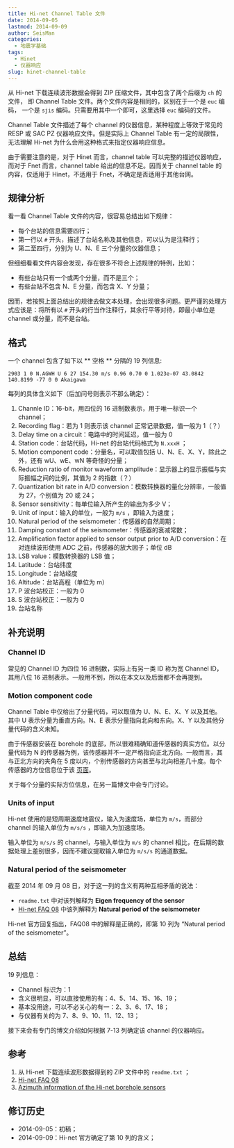 ```yaml
---
title: Hi-net Channel Table 文件
date: 2014-09-05
lastmod: 2014-09-09
author: SeisMan
categories:
  - 地震学基础
tags:
  - Hinet
  - 仪器响应
slug: hinet-channel-table
---
```


从 Hi-net 下载连续波形数据会得到 ZIP 压缩文件，其中包含了两个后缀为 `ch` 的文件，
即 Channel Table 文件。两个文件内容是相同的，区别在于一个是 `euc` 编码，
一个是 `sjis` 编码。只需要用其中一个即可，这里选择 `euc` 编码的文件。

Channel Table 文件描述了每个 channel 的仪器信息，某种程度上等效于常见的 RESP 或 SAC PZ 仪器响应文件。但是实际上 Channel Table 有一定的局限性，无法理解 Hi-net 为什么会用这种格式来指定仪器响应信息。

由于需要注意的是，对于 Hinet 而言，channel table 可以完整的描述仪器响应，而对于 Fnet 而言，channel table 给出的信息不足。因而关于 channel table 的内容，仅适用于 Hinet，不适用于 Fnet，不确定是否适用于其他台网。

<!--more-->

## 规律分析

看一看 Channel Table 文件的内容，很容易总结出如下规律：

-   每个台站的信息需要四行；
-   第一行以 `#` 开头，描述了台站名称及其他信息，可以认为是注释行；
-   第二至四行，分别为 U、N、E 三个分量的仪器信息；

但细细看看文件内容会发现，存在很多不符合上述规律的特例，比如：

-   有些台站只有一个或两个分量，而不是三个；
-   有些台站不包含 N、E 分量，而包含 X、Y 分量；

因而，若按照上面总结出的规律去做文本处理，会出现很多问题。更严谨的处理方式应该是：将所有以 `#` 开头的行当作注释行，其余行平等对待，即最小单位是 channel 或分量，而不是台站。

## 格式

一个 channel 包含了如下以 ** 空格 ** 分隔的 19 列信息:

    2903 1 0 N.AGWH U 6 27 154.30 m/s 0.96 0.70 0 1.023e-07 43.0842 140.8199 -77 0 0 Akaigawa

每列的具体含义如下（后加问号则表示不那么确定）：

1.  Channle ID：16-bit，用四位的 16 进制数表示，用于唯一标识一个 channel；
2.  Recording flag：若为 1 则表示该 channel 正常记录数据，值一般为 1（？）
3.  Delay time on a circuit：电路中的时间延迟，值一般为 0
4.  Station code：台站代码，Hi-net 的台站代码格式为 `N.xxxH` ；
5.  Motion component code：分量名，可以取值包括 U、N、E、X、Y，除此之外，还有 wU、wE、wN 等奇怪的分量；
6.  Reduction ratio of monitor waveform amplitude：显示器上的显示振幅与实际振幅之间的比例，其值为 2 的指数（？）
7.  Quantization bit rate in A/D conversion：模数转换器的量化分辨率，一般值为 27，个别值为 20 或 24；
8.  Sensor sensitivity：每单位输入所产生的输出为多少 V；
9.  Unit of input：输入的单位，一般为 `m/s` ，即输入为速度；
10. Natural period of the seismometer：传感器的自然周期；
11. Damping constant of the seismometer：传感器的衰减常数；
12. Amplification factor applied to sensor output prior to A/D conversion：在对连续波形使用 ADC 之前，传感器的放大因子；单位 dB
13. LSB value：模数转换器的 LSB 值；
14. Latitude：台站纬度
15. Longitude：台站经度
16. Altitude：台站高程（单位为 m）
17. P 波台站校正：一般为 0
18. S 波台站校正：一般为 0
19. 台站名称

## 补充说明

### Channel ID

常见的 Channel ID 为四位 16 进制数，实际上有另一类 ID 称为宽 Channel ID，其用八位 16 进制表示。一般用不到，所以在本文以及后面都不会再提到。

### Motion component code

Channel Table 中仅给出了分量代码，可以取值为 U、N、E、X、Y 以及其他。其中 U 表示分量为垂直方向。N、E 表示分量指向北向和东向。X、Y 以及其他分量代码的含义未知。

由于传感器安装在 borehole 的底部，所以很难精确知道传感器的真实方位。以分量代码为 N 的传感器为例，该传感器并不一定严格指向正北方向。一般而言，其与正北方向的夹角在 5 度以内，个别传感器的方向甚至与北向相差几十度。每个传感器的方位信息位于该 [页面](http://www.hinet.bosai.go.jp/REGS/direc/?subject=kekka)。

关于每个分量的实际方位信息，在另一篇博文中会专门讨论。

### Units of input

Hi-net 使用的是短周期速度地震仪，输入为速度场，单位为 `m/s`，而部分 channel 的输入单位为 `m/s/s` ，即输入为加速度场。

输入单位为 `m/s/s` 的 channel，与输入单位为 `m/s` 的 channel 相比，在后期的数据处理上差别很多，因而不建议提取输入单位为 `m/s/s` 的通道数据。

### Natural period of the seismometer

截至 2014 年 09 月 08 日，对于这一列的含义有两种互相矛盾的说法：

-   `readme.txt` 中对该列解释为 **Eigen frequency of the sensor**
-   [Hi-net FAQ 08](http://www.hinet.bosai.go.jp/faq/?LANG=en#Q08) 中该列解释为 **Natural
    period of the seismometer**

Hi-net 官方回复指出，FAQ08 中的解释是正确的，即第 10 列为 “Natural period of the seismometer”。

## 总结

19 列信息：

-   Channel 标识为：1
-   含义很明显，可以直接使用的有：4、5、14、15、16、19；
-   基本没用途，可以不必关心的有一：2、3、6、17、18；
-   与仪器有关的为 7、8、9、10、11、12、13；

接下来会有专门的博文介绍如何根据 7-13 列确定该 channel 的仪器响应。

## 参考

1.  从 Hi-net 下载连续波形数据得到的 ZIP 文件中的 `readme.txt` ；
2.  [Hi-net FAQ 08](http://www.hinet.bosai.go.jp/faq/?LANG=en#Q08)
3.  [Azimuth information of the Hi-net borehole sensors](http://www.hinet.bosai.go.jp/REGS/direc/?LANG=en)

## 修订历史

-   2014-09-05：初稿；
-   2014-09-09：Hi-net 官方确定了第 10 列的含义；
